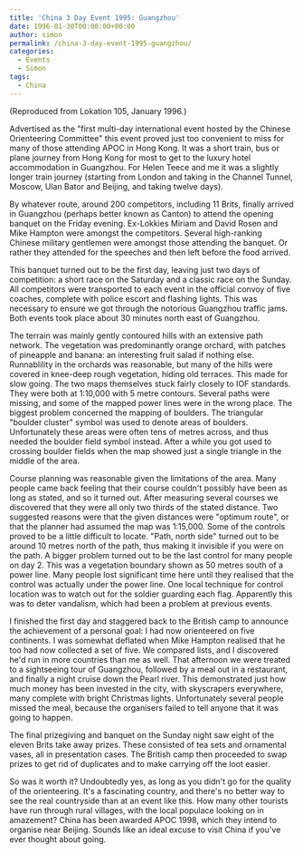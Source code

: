 ```yaml
---
title: 'China 3 Day Event 1995: Guangzhou'
date: 1996-01-30T00:00:00+00:00
author: simon
permalink: /china-3-day-event-1995-guangzhou/
categories:
  - Events
  - Simon
tags:
  - China
---
```

(Reproduced from Lokation 105, January 1996.)

Advertised as the "first multi-day international event hosted by the Chinese Orienteering Committee" this event proved just too convenient to miss for many of those attending APOC in Hong Kong. It was a short train, bus or plane journey from Hong Kong for most to get to the luxury hotel accommodation in Guangzhou. For Helen Teece and me it was a slightly longer train journey (starting from London and taking in the Channel Tunnel, Moscow, Ulan Bator and Beijing, and taking twelve days).   
<!--more-->

By whatever route, around 200 competitors, including 11 Brits, finally arrived in Guangzhou (perhaps better known as Canton) to attend the opening banquet on the Friday evening. Ex-Lokkies Miriam and David Rosen and Mike Hampton were amongst the competitors. Several high-ranking Chinese military gentlemen were amongst those attending the banquet. Or rather they attended for the speeches and then left before the food arrived.

This banquet turned out to be the first day, leaving just two days of competition: a short race on the Saturday and a classic race on the Sunday. All competitors were transported to each event in the official convoy of five coaches, complete with police escort and flashing lights. This was necessary to ensure we got through the notorious Guangzhou traffic jams. Both events took place about 30 minutes north east of Guangzhou.

The terrain was mainly gently contoured hills with an extensive path network. The vegetation was predominantly orange orchard, with patches of pineapple and banana: an interesting fruit salad if nothing else. Runnablility in the orchards was reasonable, but many of the hills were covered in knee-deep rough vegetation, hiding old terraces. This made for slow going. The two maps themselves stuck fairly closely to IOF standards. They were both at 1:10,000 with 5 metre contours. Several paths were missing, and some of the mapped power lines were in the wrong place. The biggest problem concerned the mapping of boulders. The triangular "boulder cluster" symbol was used to denote areas of boulders. Unfortunately these areas were often tens of metres across, and thus needed the boulder field symbol instead. After a while you got used to crossing boulder fields when the map showed just a single triangle in the middle of the area.

Course planning was reasonable given the limitations of the area. Many people came back feeling that their course couldn't possibly have been as long as stated, and so it turned out. After measuring several courses we discovered that they were all only two thirds of the stated distance. Two suggested reasons were that the given distances were "optimum route", or that the planner had assumed the map was 1:15,000. Some of the controls proved to be a little difficult to locate. "Path, north side" turned out to be around 10 metres north of the path, thus making it invisible if you were on the path. A bigger problem turned out to be the last control for many people on day 2. This was a vegetation boundary shown as 50 metres south of a power line. Many people lost significant time here until they realised that the control was actually under the power line. One local technique for control location was to watch out for the soldier guarding each flag. Apparently this was to deter vandalism, which had been a problem at previous events.

I finished the first day and staggered back to the British camp to announce the achievement of a personal goal: I had now orienteered on five continents. I was somewhat deflated when Mike Hampton realised that he too had now collected a set of five. We compared lists, and I discovered he'd run in more countries than me as well. That afternoon we were treated to a sightseeing tour of Guangzhou, followed by a meal out in a restaurant, and finally a night cruise down the Pearl river. This demonstrated just how much money has been invested in the city, with skyscrapers everywhere, many complete with bright Christmas lights. Unfortunately several people missed the meal, because the organisers failed to tell anyone that it was going to happen.

The final prizegiving and banquet on the Sunday night saw eight of the eleven Brits take away prizes. These consisted of tea sets and ornamental vases, all in presentation cases. The British camp then proceeded to swap prizes to get rid of duplicates and to make carrying off the loot easier.

So was it worth it? Undoubtedly yes, as long as you didn't go for the quality of the orienteering. It's a fascinating country, and there's no better way to see the real countryside than at an event like this. How many other tourists have run through rural villages, with the local populace looking on in amazement? China has been awarded APOC 1998, which they intend to organise near Beijing. Sounds like an ideal excuse to visit China if you've ever thought about going.
